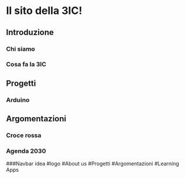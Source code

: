 # Il sito della 3IC!

## Introduzione

### Chi siamo

### Cosa fa la 3IC

## Progetti

### Arduino

## Argomentazioni

### Croce rossa

### Agenda 2030

###Navbar idea
#logo                         #About us    #Progetti    #Argomentazioni    #Learning Apps
